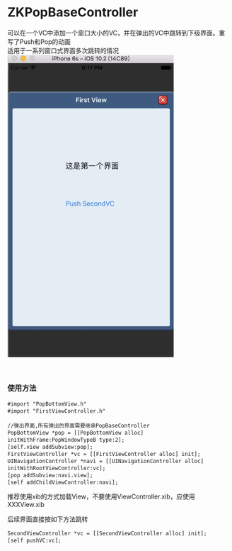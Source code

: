 # ZKPopBaseController
可以在一个VC中添加一个窗口大小的VC，并在弹出的VC中跳转到下级界面。重写了Push和Pop的动画  
适用于一系列窗口式界面多次跳转的情况  
    ![](https://github.com/HelloiWorld/ZKPopBaseController/blob/master/ZKPopBaseController/0C14A91F-73F6-4680-8207-63E8FEF916F2.png)
  
  
### 使用方法  
    #import "PopBottomView.h"  
    #import "FirstViewController.h"  
    
    //弹出界面,所有弹出的界面需要继承PopBaseController
    PopBottomView *pop = [[PopBottomView alloc] initWithFrame:PopWindowTypeB type:2];
    [self.view addSubview:pop];
    FirstViewController *vc = [[FirstViewController alloc] init];
    UINavigationController *navi = [[UINavigationController alloc] initWithRootViewController:vc];
    [pop addSubview:navi.view];
    [self addChildViewController:navi];

推荐使用xib的方式加载View，不要使用ViewController.xib，应使用XXXView.xib

后续界面直接按如下方法跳转 

    SecondViewController *vc = [[SecondViewController alloc] init];    
    [self pushVC:vc];  
